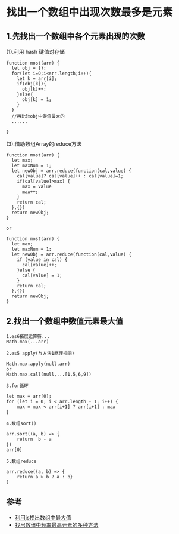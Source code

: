 # 找出一个数组中出现次数最多是元素

## 1.先找出一个数组中各个元素出现的次数
 (1).利用 hash 键值对存储
```
function most(arr) {
  let obj = {};
  for(let i=0;i<arr.length;i++){
    let k = arr[i]; 
    if(obj[k]){
      obj[k]++;
    }else{
      obj[k] = 1;
    }
  }
  //再比较obj中键值最大的
  ......
  
}
```

(3).借助数组Array的reduce方法
```
function most(arr) {
  let max;
  let maxNum = 1;
  let newObj = arr.reduce(function(cal,value) {
    cal[value]? cal[value]++ : cal[value]=1;
    if(cal[value]>max) {
      max = value
      max++;
    }
    return cal;
  },{})
  return newObj;
}

or

function most(arr) {
  let max;
  let maxNum = 1;
  let newObj = arr.reduce(function(cal,value) {
    if (value in cal) {
      cal[value]++;
    }else {
      cal[value] = 1;
    }
    return cal;
  },{})
  return newObj;
}

```


## 2.找出一个数组中数值元素最大值

```
1.es6拓展运算符...
Math.max(...arr)

2.es5 apply(与方法1原理相同)

Math.max.apply(null,arr)  
or  
Math.max.call(null,...[1,5,6,9])

3.for循环

let max = arr[0];
for (let i = 0; i < arr.length - 1; i++) {
    max = max < arr[i+1] ? arr[i+1] : max
}

4.数组sort()

arr.sort((a, b) => {
    return  b - a
})
arr[0]

5.数组reduce

arr.reduce((a, b) => {
    return a > b ? a : b}
)

```

## 参考
- [利用js找出数组中最大值](http://www.cnblogs.com/iwzyuan/p/9343051.html)
- [找出数组中频率最高元素的多种方法](https://blog.csdn.net/u011277123/article/details/72819099)
